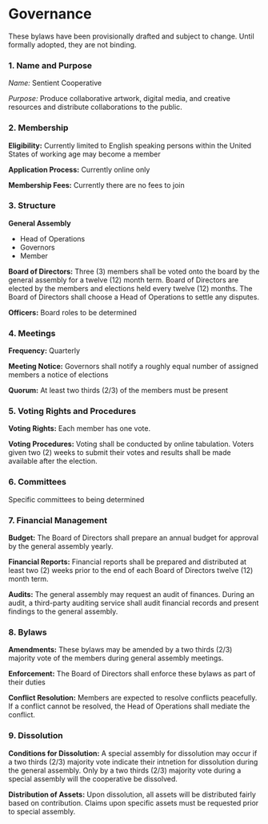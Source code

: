 # Governance

These bylaws have been provisionally drafted and subject to change. Until formally adopted, they are not binding.

### 1. Name and Purpose

*Name:* Sentient Cooperative

*Purpose:* Produce collaborative artwork, digital media, and creative resources and distribute collaborations to the public.

### 2. Membership

**Eligibility:** Currently limited to English speaking persons within the United States of working age may become a member

**Application Process:** Currently online only

**Membership Fees:** Currently there are no fees to join

### 3. Structure

**General Assembly**

* Head of Operations
* Governors
* Member

**Board of Directors:** Three (3) members shall be voted onto the board by the general assembly for a twelve (12) month term. Board of Directors are elected by the members and elections held every twelve (12) months. The Board of Directors shall choose a Head of Operations to settle any disputes. 

**Officers:** Board roles to be determined

### 4. Meetings

**Frequency:** Quarterly

**Meeting Notice:** Governors shall notify a roughly equal number of assigned members a notice of elections

**Quorum:** At least two thirds (2/3) of the members must be present

### 5. Voting Rights and Procedures

**Voting Rights:** Each member has one vote.

**Voting Procedures:** Voting shall be conducted by online tabulation. Voters given two (2) weeks to submit their votes and results shall be made available after the election.

### 6. Committees

Specific committees to being determined

### 7. Financial Management

**Budget:** The Board of Directors shall prepare an annual budget for approval by the general assembly yearly.

**Financial Reports:** Financial reports shall be prepared and distributed at least two (2) weeks prior to the end of each Board of Directors twelve (12) month term.

**Audits:** The general assembly may request an audit of finances. During an audit, a third-party auditing service shall audit financial records and present findings to the general assembly.

### 8. Bylaws

**Amendments:** These bylaws may be amended by a two thirds (2/3) majority vote of the members during general assembly meetings.

**Enforcement:** The Board of Directors shall enforce these bylaws as part of their duties

**Conflict Resolution:** Members are expected to resolve conflicts peacefully. If a conflict cannot be resolved, the Head of Operations shall mediate the conflict.

### 9. Dissolution

**Conditions for Dissolution:** A special assembly for dissolution may occur if a two thirds (2/3) majority vote indicate their intnetion for dissolution during the general assembly. Only by a two thirds (2/3) majority vote during a special assembly will the cooperative be dissolved.

**Distribution of Assets:** Upon dissolution, all assets will be distributed fairly based on contribution. Claims upon specific assets must be requested prior to special assembly.


